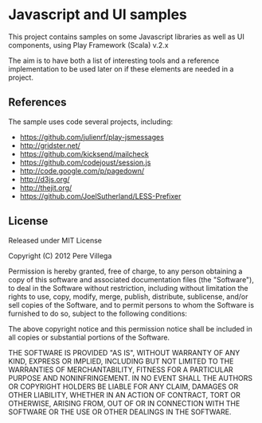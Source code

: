 # Javascript and UI samples

This project contains samples on some Javascript libraries as well as UI components, using Play Framework (Scala) v.2.x

The aim is to have both a list of interesting tools and a reference implementation to be used later on if these elements are needed in a project.

## References

The sample uses code several projects, including:

* https://github.com/julienrf/play-jsmessages
* http://gridster.net/
* https://github.com/kicksend/mailcheck
* https://github.com/codejoust/session.js
* http://code.google.com/p/pagedown/
* http://d3js.org/
* http://thejit.org/
* https://github.com/JoelSutherland/LESS-Prefixer

## License

Released under MIT License

Copyright (C) 2012 Pere Villega

Permission is hereby granted, free of charge, to any person obtaining a copy of this software and associated documentation files (the "Software"), to deal in the Software without restriction, including without limitation the rights to use, copy, modify, merge, publish, distribute, sublicense, and/or sell copies of the Software, and to permit persons to whom the Software is furnished to do so, subject to the following conditions:

The above copyright notice and this permission notice shall be included in all copies or substantial portions of the Software.

THE SOFTWARE IS PROVIDED "AS IS", WITHOUT WARRANTY OF ANY KIND, EXPRESS OR IMPLIED, INCLUDING BUT NOT LIMITED TO THE WARRANTIES OF MERCHANTABILITY, FITNESS FOR A PARTICULAR PURPOSE AND NONINFRINGEMENT. IN NO EVENT SHALL THE AUTHORS OR COPYRIGHT HOLDERS BE LIABLE FOR ANY CLAIM, DAMAGES OR OTHER LIABILITY, WHETHER IN AN ACTION OF CONTRACT, TORT OR OTHERWISE, ARISING FROM, OUT OF OR IN CONNECTION WITH THE SOFTWARE OR THE USE OR OTHER DEALINGS IN THE SOFTWARE.